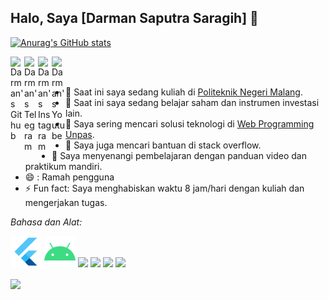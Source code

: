 ## Halo, Saya [Darman Saputra Saragih] 👋

[![Anurag's GitHub stats](https://github-readme-stats.vercel.app/api?username=darman1725&show_icons=true&theme=tokyonight)](https://github.com/anuraghazra/github-readme-stats)

<a href="https://github.com/darman1725">
  <img align="left" alt="Darman's Github" width="22px" src="https://cdn.jsdelivr.net/npm/simple-icons@v3/icons/github.svg" />
</a>
<a href="https://t.me/darman2001">
  <img align="left" alt="Darman's Telegram" width="22px" src="https://cdn.jsdelivr.net/npm/simple-icons@v3/icons/telegram.svg" />
</a>
<a href="https://instagram.com/darman_saragih1701/">
  <img align="left" alt="Darman's Instagram" width="22px" src="https://cdn.jsdelivr.net/npm/simple-icons@v3/icons/instagram.svg" />
</a>
<a href="https://www.youtube.com/channel/UCoGMzXt5PGzPsrj7SuUowAQ">
  <img align="left" alt="Darman's Youtube" width="22px" src="https://cdn.jsdelivr.net/npm/simple-icons@v3/icons/youtube.svg" />
</a>

<br/>
<br/>

- 🔭 Saat ini saya sedang kuliah di [Politeknik Negeri Malang](https://www.polinema.ac.id).
- 🌱 Saat ini saya sedang belajar saham dan instrumen investasi lain.
- 👯 Saya sering mencari solusi teknologi di [Web Programming Unpas](https://www.youtube.com/channel/UCkXmLjEr95LVtGuIm3l2dPg).
- 🤔 Saya juga mencari bantuan di stack overflow.
- 💬 Saya menyenangi pembelajaran dengan panduan video dan praktikum mandiri.
- 😄 : Ramah pengguna
- ⚡ Fun fact: Saya menghabiskan waktu 8 jam/hari dengan kuliah dan mengerjakan tugas.

*Bahasa dan Alat:*  

<code><img height="50" src="https://raw.githubusercontent.com/github/explore/80688e429a7d4ef2fca1e82350fe8e3517d3494d/topics/flutter/flutter.png"></code>
<code><img height="50" src="https://raw.githubusercontent.com/github/explore/80688e429a7d4ef2fca1e82350fe8e3517d3494d/topics/android/android.png"></code>
<code><img height="50" src="https://img.icons8.com/color/48/000000/php.png"></code>
<code><img height="50" src="https://img.icons8.com/ios/50/000000/javascript--v2.png"></code>
<code><img height="50" src="https://img.icons8.com/ios/50/000000/java-coffee-cup-logo--v2.png"></code>
<code><img height="50" src="https://img.icons8.com/color/48/000000/python--v2.png"></code>

<a href="https://github.com/darman1725">
  <img align="center" src="https://github-readme-stats.vercel.app/api/top-langs/?username=darman1725&theme=light&hide_langs_below=1" />
</a>
